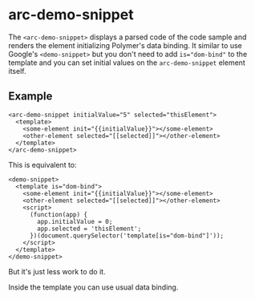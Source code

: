 # arc-demo-snippet

The `<arc-demo-snippet>` displays a parsed code of the code sample and renders the element
initializing Polymer's data binding.
It similar to use Google's `<demo-snippet>` but you don't need to add `is="dom-bind"` to the
template and you can set initial values on the `arc-demo-snippet` element itself.

## Example
```
<arc-demo-snippet initialValue="5" selected="thisElement">
  <template>
    <some-element init="{{initialValue}}"></some-element>
    <other-element selected="[[selected]]"></other-element>
  </template>
</arc-demo-snippet>
```
This is equivalent to:
```
<demo-snippet>
  <template is="dom-bind">
    <some-element init="{{initialValue}}"></some-element>
    <other-element selected="[[selected]]"></other-element>
    <script>
      (function(app) {
        app.initialValue = 0;
        app.selected = 'thisElement';
      })(document.querySelector('template[is="dom-bind"]'));
    </script>
  </template>
</demo-snippet>
```
But it's just less work to do it.

Inside the template you can use usual data binding.

